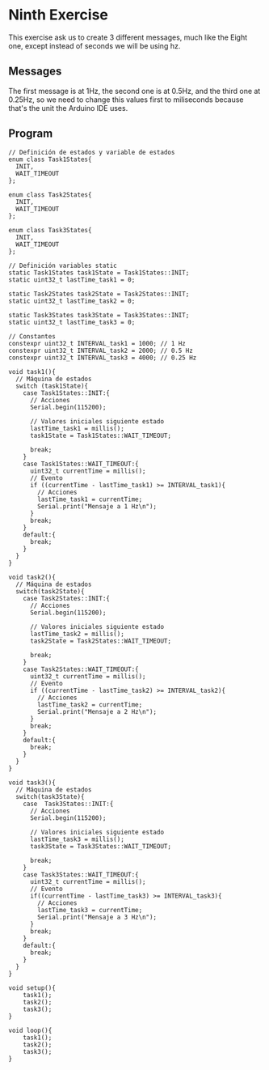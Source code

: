 # Ninth Exercise

This exercise ask us to create 3 different messages, much like the Eight one, except instead of seconds we will be using hz.

## Messages
The first message is at 1Hz, the second one is at 0.5Hz, and the third one at 0.25Hz, so we need to change this values first to miliseconds because that's the unit the Arduino IDE uses.

## Program

    // Definición de estados y variable de estados
    enum class Task1States{
      INIT,
      WAIT_TIMEOUT
    };
    
    enum class Task2States{
      INIT,
      WAIT_TIMEOUT
    };
    
    enum class Task3States{
      INIT,
      WAIT_TIMEOUT
    };
    
    // Definición variables static
    static Task1States task1State = Task1States::INIT;
    static uint32_t lastTime_task1 = 0;
    
    static Task2States task2State = Task2States::INIT;
    static uint32_t lastTime_task2 = 0;
    
    static Task3States task3State = Task3States::INIT;
    static uint32_t lastTime_task3 = 0;
    
    // Constantes
    constexpr uint32_t INTERVAL_task1 = 1000; // 1 Hz
    constexpr uint32_t INTERVAL_task2 = 2000; // 0.5 Hz
    constexpr uint32_t INTERVAL_task3 = 4000; // 0.25 Hz
    
    void task1(){
      // Máquina de estados
      switch (task1State){
        case Task1States::INIT:{
          // Acciones
          Serial.begin(115200);
    
          // Valores iniciales siguiente estado
          lastTime_task1 = millis();
          task1State = Task1States::WAIT_TIMEOUT;
    
          break;
        }
        case Task1States::WAIT_TIMEOUT:{
          uint32_t currentTime = millis();
          // Evento
          if ((currentTime - lastTime_task1) >= INTERVAL_task1){
            // Acciones
            lastTime_task1 = currentTime;
            Serial.print("Mensaje a 1 Hz\n");
          }
          break;
        }
        default:{
          break;
        }
      }
    }
    
    void task2(){
      // Máquina de estados
      switch(task2State){
        case Task2States::INIT:{
          // Acciones
          Serial.begin(115200);
    
          // Valores iniciales siguiente estado
          lastTime_task2 = millis();
          task2State = Task2States::WAIT_TIMEOUT;
    
          break;
        }
        case Task2States::WAIT_TIMEOUT:{
          uint32_t currentTime = millis();
          // Evento
          if ((currentTime - lastTime_task2) >= INTERVAL_task2){
            // Acciones
            lastTime_task2 = currentTime;
            Serial.print("Mensaje a 2 Hz\n");
          }
          break;
        }
        default:{
          break;
        }
      }
    }
    
    void task3(){
      // Máquina de estados
      switch(task3State){
        case  Task3States::INIT:{
          // Acciones
          Serial.begin(115200);
    
          // Valores iniciales siguiente estado
          lastTime_task3 = millis();
          task3State = Task3States::WAIT_TIMEOUT;
    
          break;
        }
        case Task3States::WAIT_TIMEOUT:{
          uint32_t currentTime = millis();
          // Evento
          if((currentTime - lastTime_task3) >= INTERVAL_task3){
            // Acciones
            lastTime_task3 = currentTime;
            Serial.print("Mensaje a 3 Hz\n");
          }
          break;
        }
        default:{
          break;
        }
      }
    }
    
    void setup(){
        task1();
        task2();
        task3();
    }
    
    void loop(){
        task1();
        task2();
        task3();
    }
